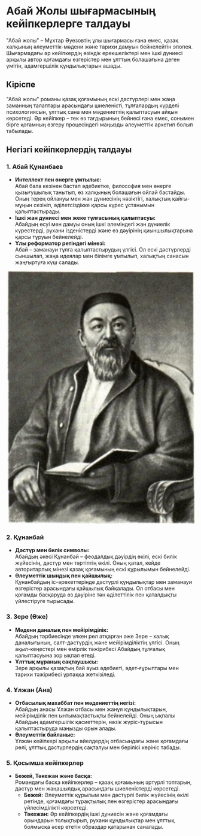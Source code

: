 # Абай Жолы шығармасының кейіпкерлерге талдауы

"Абай жолы" – Мұхтар Әуезовтің ұлы шығармасы ғана емес, қазақ халқының әлеуметтік-мәдени және тарихи дамуын бейнелейтін эпопея. Шығармадағы әр кейіпкердің өзіндік ерекшеліктері мен ішкі дүниесі арқылы автор қоғамдағы өзгерістер мен ұлттың болашағына деген үмітін, адамгершілік құндылықтарын ашады.

## Кіріспе

"Абай жолы" романы қазақ қоғамының ескі дәстүрлері мен жаңа заманның талаптары арасындағы шиеленісті, тұлғалардың күрделі психологиясын, ұлттық сана мен мәдениеттің қалыптасуын айқын көрсетеді. Әр кейіпкер – тек өз тағдырының бейнесі ғана емес, сонымен бірге қоғамның өзгеру процесіндегі маңызды әлеуметтік архетип болып табылады.

## Негізгі кейіпкерлердің талдауы

### 1. Абай Құнанбаев
- **Интеллект пен өнерге ұмтылыс:**  
  Абай бала кезінен бастап әдебиетке, философия мен өнерге қызығушылық танытып, өз халқының болашағын ойлай бастайды. Оның терең ойлануы мен жан дүниесінің нәзіктігі, халықтың қайғы-мұңын сезініп, әділетсіздікке қарсы күрес ұстанымын қалыптастырады.
- **Ішкі жан дүниесі мен жеке тұлғасының қалыптасуы:**  
  Абайдың өсуі мен дамуы оның ішкі әлеміндегі жан дүниелік күрестерді, рухани ізденістерді және өз дәуірінің қиыншылықтарына қарсы тұруын бейнелейді.
- **Ұлы реформатор ретіндегі мінезі:**  
  Абай – заманауи тұлға қалыптастырудың үлгісі. Ол ескі дәстүрлерді сыншылап, жаңа идеялар мен білімге ұмтылып, халықтың санасын жаңғыртуға күш салады.

![](assets/images/abai_2.jpg)

### 2. Құнанбай
- **Дәстүр мен билік символы:**  
  Абайдың әкесі Құнанбай – феодалдық дәуірдің өкілі, ескі билік жүйесінің, дәстүр мен тәртіптің өкілі. Оның қатал, кейде авторитарлық мінезі қазақ қоғамының ескі құрылымын бейнелейді.
- **Әлеуметтік шындық пен қайшылық:**  
  Құнанбайдың іс-әрекеттерінде дәстүрлі құндылықтар мен заманауи өзгерістер арасындағы қайшылық байқалады. Ол отбасы мен қоғамды басқаруда өз дәуіріне тән әділеттілік пен қаталдықты үйлестіруге тырысады.

### 3. Зере (Әже)
- **Мәдени даналық пен мейірімділік:**  
  Абайдың тәрбиесінде үлкен рөл атқарған әже Зере – халық даналығының, салт-дәстүрдің және мейірімділіктің үлгісі. Оның ақыл-кеңестері мен өмірлік тәжірибесі Абайдың тұлғалық қалыптасуына зор ықпал етеді.
- **Ұлттық мұраның сақтаушысы:**  
  Зере арқылы қазақтың бай ауыз әдебиеті, әдет-ғұрыптары мен тарихи тәжірибесі ұрпаққа жеткізіледі.

### 4. Ұлжан (Ана)
- **Отбасылық махаббат пен мәдениеттің негізі:**  
  Абайдың анасы Ұлжан отбасы мен жанұя құндылықтарын, мейірімділік пен ынтымақтастықты бейнелейді. Оның ықпалы Абайдың адамгершілік қасиеттерін, нәзік жүріс-тұрысын қалыптастыруда маңызды орын алады.
- **Әлеуметтік байланыс:**  
  Ұлжан кейіпкері арқылы әйелдердің отбасындағы және қоғамдағы рөлі, ұлттық дәстүрлердің сақталуы мен берілісі көрініс табады.

### 5. Қосымша кейіпкерлер
- **Бөжей, Тәкежан және басқа:**  
  Романдағы басқа кейіпкерлер – қазақ қоғамының әртүрлі топтарын, дәстүр мен жаңашылдық арасындағы шиеленістерді көрсетеді.  
  - **Бөжей:** Әлеуметтік құрылым мен дәстүрлі билік жүйесінің өкілі ретінде, қоғамдағы тұрақтылық пен өзгерістер арасындағы үйлесімділікті көрсетеді.
  - **Тәкежан:** Әр кейіпкердің ішкі дүниесін және қоғамдағы орындарын толықтырып, рухани құндылықтар мен ұлттық болмысқа әсер ететін образдар қатарынан саналады.